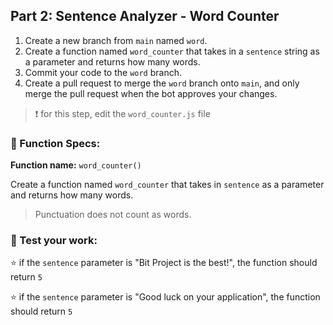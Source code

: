 ## Part 2: Sentence Analyzer - Word Counter
1. Create a new branch from `main` named `word`. 
2. Create a function named `word_counter` that takes in  a `sentence` string as a parameter and returns how many words.
3. Commit your code to the `word` branch. 
4. Create a pull request to merge the `word` branch onto `main`, and only merge the pull request when the bot approves your changes. 

> ❗ for this step, edit the `word_counter.js` file

### 🔨 Function Specs:
**Function name:** `word_counter()`

Create a function named `word_counter` that takes in `sentence` as a parameter and returns how many words.
> Punctuation does not count as words. 


### 📝 Test your work:
⭐ if the `sentence` parameter is "Bit Project is the best!", the function should return `5`

⭐ if the `sentence` parameter is "Good luck on your application", the function should return `5`

